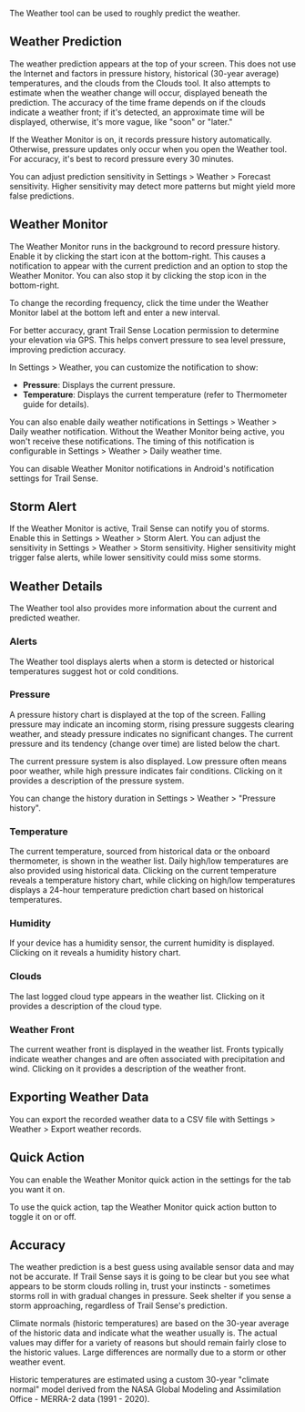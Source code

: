 The Weather tool can be used to roughly predict the weather.

## Weather Prediction
The weather prediction appears at the top of your screen. This does not use the Internet and factors in pressure history, historical (30-year average) temperatures, and the clouds from the Clouds tool. It also attempts to estimate when the weather change will occur, displayed beneath the prediction. The accuracy of the time frame depends on if the clouds indicate a weather front; if it's detected, an approximate time will be displayed, otherwise, it's more vague, like "soon" or "later."

If the Weather Monitor is on, it records pressure history automatically. Otherwise, pressure updates only occur when you open the Weather tool. For accuracy, it's best to record pressure every 30 minutes.

You can adjust prediction sensitivity in Settings > Weather > Forecast sensitivity. Higher sensitivity may detect more patterns but might yield more false predictions.

## Weather Monitor
The Weather Monitor runs in the background to record pressure history. Enable it by clicking the start icon at the bottom-right. This causes a notification to appear with the current prediction and an option to stop the Weather Monitor. You can also stop it by clicking the stop icon in the bottom-right.

To change the recording frequency, click the time under the Weather Monitor label at the bottom left and enter a new interval.

For better accuracy, grant Trail Sense Location permission to determine your elevation via GPS. This helps convert pressure to sea level pressure, improving prediction accuracy.

In Settings > Weather, you can customize the notification to show:
- **Pressure**: Displays the current pressure.
- **Temperature**:  Displays the current temperature (refer to Thermometer guide for details).

You can also enable daily weather notifications in Settings > Weather > Daily weather notification. Without the Weather Monitor being active, you won't receive these notifications. The timing of this notification is configurable in Settings > Weather > Daily weather time.

You can disable Weather Monitor notifications in Android's notification settings for Trail Sense.

## Storm Alert
If the Weather Monitor is active, Trail Sense can notify you of storms. Enable this in Settings > Weather > Storm Alert. You can adjust the sensitivity in Settings > Weather > Storm sensitivity. Higher sensitivity might trigger false alerts, while lower sensitivity could miss some storms.

## Weather Details
The Weather tool also provides more information about the current and predicted weather.

### Alerts
The Weather tool displays alerts when a storm is detected or historical temperatures suggest hot or cold conditions.

### Pressure
A pressure history chart is displayed at the top of the screen. Falling pressure may indicate an incoming storm, rising pressure suggests clearing weather, and steady pressure indicates no significant changes. The current pressure and its tendency (change over time) are listed below the chart.

The current pressure system is also displayed. Low pressure often means poor weather, while high pressure indicates fair conditions. Clicking on it provides a description of the pressure system.

You can change the history duration in Settings > Weather > "Pressure history".

### Temperature
The current temperature, sourced from historical data or the onboard thermometer, is shown in the weather list. Daily high/low temperatures are also provided using historical data. Clicking on the current temperature reveals a temperature history chart, while clicking on high/low temperatures displays a 24-hour temperature prediction chart based on historical temperatures.

### Humidity
If your device has a humidity sensor, the current humidity is displayed. Clicking on it reveals a humidity history chart.

### Clouds
The last logged cloud type appears in the weather list. Clicking on it provides a description of the cloud type.

### Weather Front
The current weather front is displayed in the weather list. Fronts typically indicate weather changes and are often associated with precipitation and wind. Clicking on it provides a description of the weather front.

## Exporting Weather Data
You can export the recorded weather data to a CSV file with Settings > Weather > Export weather records.

## Quick Action
You can enable the Weather Monitor quick action in the settings for the tab you want it on.

To use the quick action, tap the Weather Monitor quick action button to toggle it on or off.

## Accuracy
The weather prediction is a best guess using available sensor data and may not be accurate. If Trail Sense says it is going to be clear but you see what appears to be storm clouds rolling in, trust your instincts - sometimes storms roll in with gradual changes in pressure. Seek shelter if you sense a storm approaching, regardless of Trail Sense's prediction.

Climate normals (historic temperatures) are based on the 30-year average of the historic data and indicate what the weather usually is. The actual values may differ for a variety of reasons but should remain fairly close to the historic values. Large differences are normally due to a storm or other weather event.

Historic temperatures are estimated using a custom 30-year "climate normal" model derived from the NASA Global Modeling and Assimilation Office - MERRA-2 data (1991 - 2020).